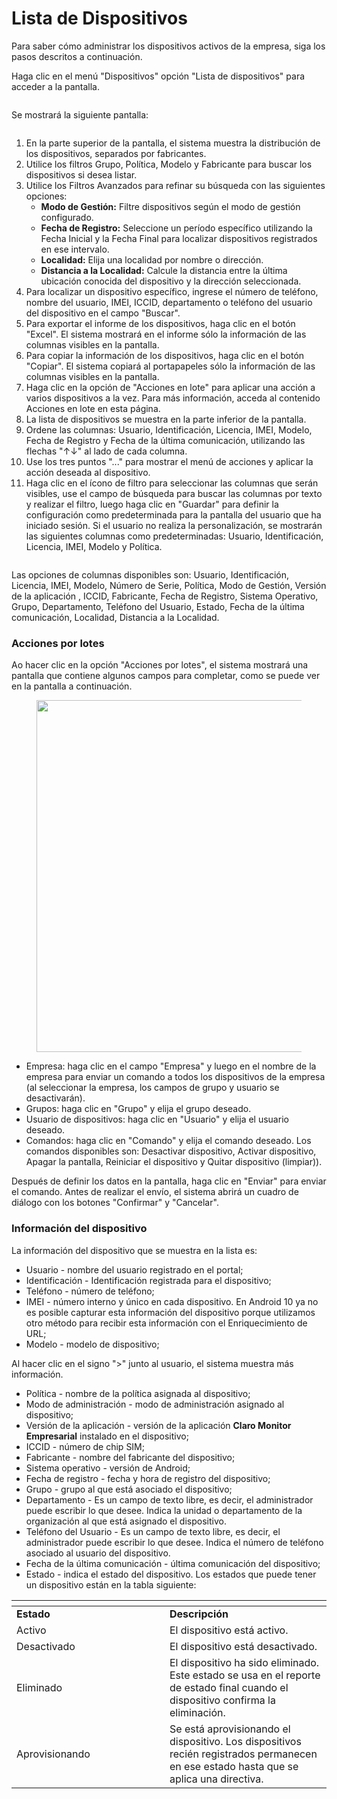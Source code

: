 # Lista de Dispositivos

Para saber cómo administrar los dispositivos activos de la empresa, siga los pasos descritos a continuación.

Haga clic en el menú "Dispositivos" opción "Lista de dispositivos" para acceder a la pantalla.

<figure><img src="../../../../.gitbook/assets/image.png" alt=""><figcaption></figcaption></figure>

Se mostrará la siguiente pantalla:

<figure><img src="../../../../.gitbook/assets/Captura de tela 2024-12-06 115036.png" alt=""><figcaption></figcaption></figure>

1. En la parte superior de la pantalla, el sistema muestra la distribución de los dispositivos, separados por fabricantes.
2. Utilice los filtros Grupo, Política, Modelo y Fabricante para buscar los dispositivos si desea listar.
3. Utilice los Filtros Avanzados para refinar su búsqueda con las siguientes opciones:
   * **Modo de Gestión:** Filtre dispositivos según el modo de gestión configurado.
   * **Fecha de Registro:** Seleccione un período específico utilizando la Fecha Inicial y la Fecha Final para localizar dispositivos registrados en ese intervalo.
   * **Localidad:** Elija una localidad por nombre o dirección.
   * **Distancia a la Localidad:** Calcule la distancia entre la última ubicación conocida del dispositivo y la dirección seleccionada.
4. Para localizar un dispositivo específico, ingrese el número de teléfono, nombre del usuario, IMEI, ICCID, departamento o teléfono del usuario del dispositivo en el campo "Buscar".
5. Para exportar el informe de los dispositivos, haga clic en el botón "Excel". El sistema mostrará en el informe sólo la información de las columnas visibles en la pantalla.
6. Para copiar la información de los dispositivos, haga clic en el botón "Copiar". El sistema copiará al portapapeles sólo la información de las columnas visibles en la pantalla.
7. Haga clic en la opción de "Acciones en lote" para aplicar una acción a varios dispositivos a la vez. Para más información, acceda al contenido Acciones en lote en esta página.
8. La lista de dispositivos se muestra en la parte inferior de la pantalla.&#x20;
9. Ordene las columnas: Usuario, Identificación, Licencia, IMEI, Modelo, Fecha de Registro y Fecha de la última comunicación, utilizando las flechas "↑↓" al lado de cada columna.
10. Use los tres puntos "..." para mostrar el menú de acciones y aplicar la acción deseada al dispositivo.
11. Haga clic en el ícono de filtro para seleccionar las columnas que serán visibles, use el campo de búsqueda para buscar las columnas por texto y realizar el filtro, luego haga clic en "Guardar" para definir la configuración como predeterminada para la pantalla del usuario que ha iniciado sesión. Si el usuario no realiza la personalización, se mostrarán las siguientes columnas como predeterminadas: Usuario, Identificación, Licencia, IMEI, Modelo y Política.

<figure><img src="../../../../.gitbook/assets/image (181).png" alt=""><figcaption></figcaption></figure>

Las opciones de columnas disponibles son: Usuario, Identificación, Licencia, IMEI, Modelo, Número de Serie, Política, Modo de Gestión, Versión de la aplicación , ICCID, Fabricante, Fecha de Registro, Sistema Operativo, Grupo, Departamento, Teléfono del Usuario, Estado, Fecha de la última comunicación, Localidad, Distancia a la Localidad.

### Acciones por lotes

Ao hacer clic en la opción "Acciones por lotes", el sistema mostrará una pantalla que contiene algunos campos para completar, como se puede ver en la pantalla a continuación.

<figure><img src="../../../../.gitbook/assets/image (122).png" alt="" width="563"><figcaption></figcaption></figure>

* Empresa: haga clic en el campo "Empresa" y luego en el nombre de la empresa para enviar un comando a todos los dispositivos de la empresa (al seleccionar la empresa, los campos de grupo y usuario se desactivarán).&#x20;
* Grupos: haga clic en "Grupo" y elija el grupo deseado.&#x20;
* Usuario de dispositivos: haga clic en "Usuario" y elija el usuario deseado.&#x20;
* Comandos: haga clic en "Comando" y elija el comando deseado. Los comandos disponibles son:  Desactivar dispositivo, Activar dispositivo, Apagar la pantalla, Reiniciar el dispositivo y Quitar dispositivo (limpiar)).

Después de definir los datos en la pantalla, haga clic en "Enviar" para enviar el comando. Antes de realizar el envío, el sistema abrirá un cuadro de diálogo con los botones "Confirmar" y "Cancelar".

### **Información del dispositivo**

La información del dispositivo que se muestra en la lista es:&#x20;

* Usuario - nombre del usuario registrado en el portal;&#x20;
* Identificación - Identificación registrada para el dispositivo;&#x20;
* Teléfono - número de teléfono;&#x20;
* IMEI - número interno y único en cada dispositivo. En Android 10 ya no es posible capturar esta información del dispositivo porque utilizamos otro método para recibir esta información con el Enriquecimiento de URL;&#x20;
* Modelo - modelo de dispositivo;&#x20;

Al hacer clic en el signo ">" junto al usuario, el sistema muestra más información.

* Política - nombre de la política asignada al dispositivo;&#x20;
* Modo de administración - modo de administración asignado al dispositivo;
* Versión de la aplicación - versión de la aplicación **Claro Monitor Empresarial** instalado en el dispositivo;&#x20;
* ICCID - número de chip SIM;&#x20;
* Fabricante - nombre del fabricante del dispositivo;&#x20;
* Sistema operativo - versión de Android;&#x20;
* Fecha de registro - fecha y hora de registro del dispositivo;&#x20;
* Grupo - grupo al que está asociado el dispositivo;&#x20;
* Departamento - Es un campo de texto libre, es decir, el administrador puede escribir lo que desee. Indica la unidad o departamento de la organización al que está asignado el dispositivo.
* Teléfono del Usuario - Es un campo de texto libre, es decir, el administrador puede escribir lo que desee. Indica el número de teléfono asociado al usuario del dispositivo.
* Fecha de la última comunicación - última comunicación del dispositivo;&#x20;
* Estado - indica el estado del dispositivo. Los estados que puede tener un dispositivo están en la tabla siguiente:

<table data-header-hidden><thead><tr><th width="229"></th><th></th></tr></thead><tbody><tr><td><strong>Estado</strong></td><td><strong>Descripción</strong></td></tr><tr><td>Activo</td><td>El dispositivo está activo.</td></tr><tr><td>Desactivado</td><td>El dispositivo está desactivado.</td></tr><tr><td>Eliminado</td><td>El dispositivo ha sido eliminado. Este estado se usa en el reporte de estado final cuando el dispositivo confirma la eliminación.</td></tr><tr><td>Aprovisionando</td><td>Se está aprovisionando el dispositivo. Los dispositivos recién registrados permanecen en ese estado hasta que se aplica una directiva.</td></tr></tbody></table>
